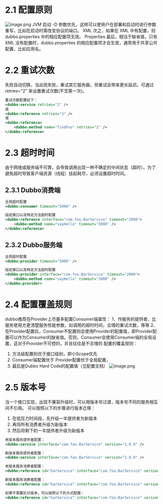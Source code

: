 # 2.1 配置原则
![image.png](https://cdn.nlark.com/yuque/0/2023/png/35653686/1684217190131-31375d7a-a672-4fb5-b7bf-46ef014b8085.png#averageHue=%23fefdfa&clientId=u4f176c22-74ef-4&from=paste&height=418&id=ue6e434a4&originHeight=418&originWidth=495&originalType=binary&ratio=1&rotation=0&showTitle=false&size=84704&status=done&style=none&taskId=u33dee58a-c50d-4daa-a17d-2491f73afe8&title=&width=495)
JVM 启动 -D 参数优先，这样可以使用户在部署和启动时进行参数重写，比如在启动时需改变协议的端口。
XML 次之，如果在 XML 中有配置，则 dubbo.properties 中的相应配置项无效。
Properties 最后，相当于缺省值，只有 XML 没有配置时，dubbo.properties 的相应配置项才会生效，通常用于共享公共配置，比如应用名。
# 2.2 重试次数
失败自动切换，当出现失败，重试其它服务器，但重试会带来更长延迟。可通过 retries="2" 来设置重试次数(不含第一次)。
```xml
重试次数配置如下：
<dubbo:service retries="2" />
或
<dubbo:reference retries="2" />
或
<dubbo:reference>
    <dubbo:method name="findFoo" retries="2" />
</dubbo:reference>

```
# 2.3 超时时间
由于网络或服务端不可靠，会导致调用出现一种不确定的中间状态（超时）。为了避免超时导致客户端资源（线程）挂起耗尽，必须设置超时时间。
## 2.3.1 Dubbo消费端
```xml
全局超时配置
<dubbo:consumer timeout="5000" />

指定接口以及特定方法超时配置
<dubbo:reference interface="com.foo.BarService" timeout="2000">
    <dubbo:method name="sayHello" timeout="3000" />
</dubbo:reference>

```
## 2.3.2 Dubbo服务端
```xml
全局超时配置
<dubbo:provider timeout="5000" />

指定接口以及特定方法超时配置
<dubbo:provider interface="com.foo.BarService" timeout="2000">
    <dubbo:method name="sayHello" timeout="3000" />
</dubbo:provider>

```
# 2.4 配置覆盖规则
dubbo推荐在Provider上尽量多配置Consumer端属性：
1、作服务的提供者，比服务使用方更清楚服务性能参数，如调用的超时时间，合理的重试次数，等等
2、在Provider配置后，Consumer不配置则会使用Provider的配置值，即Provider配置可以作为Consumer的缺省值。否则，Consumer会使用Consumer端的全局设置，这对于Provider不可控的，并且往往是不合理的
配置的覆盖规则：
1) 方法级配置别优于接口级别，即小Scope优先
2) Consumer端配置优于 Provider配置优于全局配置，
3) 最后是Dubbo Hard Code的配置值（见配置文档）
![image.png](https://cdn.nlark.com/yuque/0/2023/png/35653686/1684217328496-920b3b84-0b28-4f37-bdf3-17162d35a5a9.png#averageHue=%23c6d69f&clientId=u4f176c22-74ef-4&from=paste&height=623&id=u2543172d&originHeight=623&originWidth=635&originalType=binary&ratio=1&rotation=0&showTitle=false&size=213775&status=done&style=none&taskId=u6c0d795f-f95f-4725-b9a6-174719c8d6d&title=&width=635)
# 2.5 版本号
当一个接口实现，出现不兼容升级时，可以用版本号过渡，版本号不同的服务相互间不引用。
可以按照以下的步骤进行版本迁移：

1. 在低压力时间段，先升级一半提供者为新版本
2. 再将所有消费者升级为新版本
3. 然后将剩下的一半提供者升级为新版本
```xml
老版本服务提供者配置：
<dubbo:service interface="com.foo.BarService" version="1.0.0" />

新版本服务提供者配置：
<dubbo:service interface="com.foo.BarService" version="2.0.0" />

老版本服务消费者配置：
<dubbo:reference id="barService" interface="com.foo.BarService" version="1.0.0" />

新版本服务消费者配置：
<dubbo:reference id="barService" interface="com.foo.BarService" version="2.0.0" />

如果不需要区分版本，可以按照以下的方式配置：
<dubbo:reference id="barService" interface="com.foo.BarService" version="*" />

```
